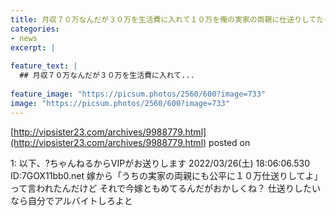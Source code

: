 ```yaml
---
title: 月収７０万なんだが３０万を生活費に入れて１０万を俺の実家の両親に仕送りしてたら嫁から「うちの実家にも」
categories:
- news
excerpt: |
  
feature_text: |
  ## 月収７０万なんだが３０万を生活費に入れて...
  
feature_image: "https://picsum.photos/2560/600?image=733"
image: "https://picsum.photos/2560/600?image=733"
---
```


[http://vipsister23.com/archives/9988779.html](http://vipsister23.com/archives/9988779.html)
posted on 

<!--more-->

1: 以下、?ちゃんねるからVIPがお送りします 2022/03/26(土) 18:06:06.530 ID:7GOX11bb0.net 嫁から「うちの実家の両親にも公平に１０万仕送りしてよ」って言われたんだけど それで今嫁ともめてるんだがおかしくね？ 仕送りしたいなら自分でアルバイトしろよと
